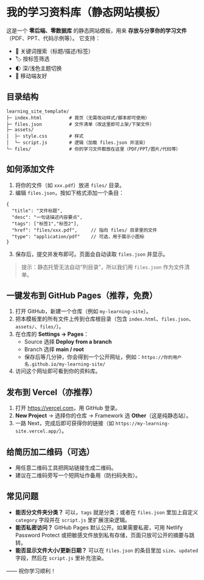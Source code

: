# 我的学习资料库（静态网站模板）

这是一个 **零后端、零数据库** 的静态网站模板，用来 **存放与分享你的学习文件**（PDF、PPT、代码示例等）。
它支持：
- 🔎 关键词搜索（标题/描述/标签）
- 🏷️ 按标签筛选
- 🌓 深/浅色主题切换
- 📱 移动端友好

## 目录结构
```
learning_site_template/
├─ index.html          # 首页（无需改动样式/脚本即可使用）
├─ files.json          # 文件清单（改这里即可上架/下架文件）
├─ assets/
│  ├─ style.css        # 样式
│  └─ script.js        # 逻辑（加载 files.json 并渲染）
└─ files/              # 你的学习文件都放在这里（PDF/PPT/图片/代码等）
```

## 如何添加文件
1. 将你的文件（如 `xxx.pdf`）放进 `files/` 目录。
2. 编辑 `files.json`，按如下格式添加一个条目：
```jsonc
{
  "title": "文件标题",
  "desc": "一句话描述内容要点",
  "tags": ["标签1","标签2"],
  "href": "files/xxx.pdf",     // 指向 files/ 目录里的文件
  "type": "application/pdf"    // 可选，用于展示小图标
}
```
3. 保存后，提交并发布即可。页面会自动读取 `files.json` 并显示。

> 提示：静态托管无法自动“列目录”，所以我们用 `files.json` 作为文件清单。

## 一键发布到 GitHub Pages（推荐，免费）
1. 打开 GitHub，新建一个仓库（例如 `my-learning-site`）。
2. 把本模板里的所有文件上传到仓库根目录（包含 `index.html`、`files.json`、`assets/`、`files/`）。
3. 在仓库的 **Settings → Pages**：
   - Source 选择 **Deploy from a branch**
   - Branch 选择 **main / root**
   - 保存后等几分钟，你会得到一个公开网址，例如：`https://你的用户名.github.io/my-learning-site/`
4. 访问这个网址即可看到你的资料库。

## 发布到 Vercel（亦推荐）
1. 打开 <https://vercel.com>，用 GitHub 登录。
2. **New Project** → 选择你的仓库 → Framework 选 **Other**（这是纯静态站）。
3. 一路 Next，完成后即可获得你的链接（如 `https://my-learning-site.vercel.app/`）。

## 给简历加二维码（可选）
- 用任意二维码工具把网站链接生成二维码。
- 建议在二维码旁写一个短网址作备用（防扫码失败）。

## 常见问题
- **能否分文件夹分类？** 可以，`tags` 就是分类；或者在 `files.json` 里加上自定义 `category` 字段并在 `script.js` 里扩展渲染逻辑。
- **能否私密访问？** GitHub Pages 默认公开。如果需要私密，可用 Netlify Password Protect 或把敏感文件放到私有存储，页面只放可公开的摘要与跳转。
- **能否显示文件大小/更新日期？** 可以在 `files.json` 的条目里加 `size`、`updated` 字段，然后在 `script.js` 里补充渲染。

—— 祝你学习顺利！
